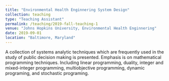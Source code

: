 ```yaml
---
title: "Environmental Health Enginnering System Design"
collection: teaching
type: "Teaching Assistant"
permalink: /teaching/2019-fall-teaching-1
venue: "Johns Hopkins University, Environmental Health Enginnering"
date: 2019-09-01
location: "Baltimore, Maryland"
---
```


A collection of systems analytic techniques which are frequently used in the study of public decision
making is presented. Emphasis is on mathematical programming techniques. Including linear
programming, duality, integer and mixed-integer programming, multiobjective programming, dynamic programing, and stochastic programing.